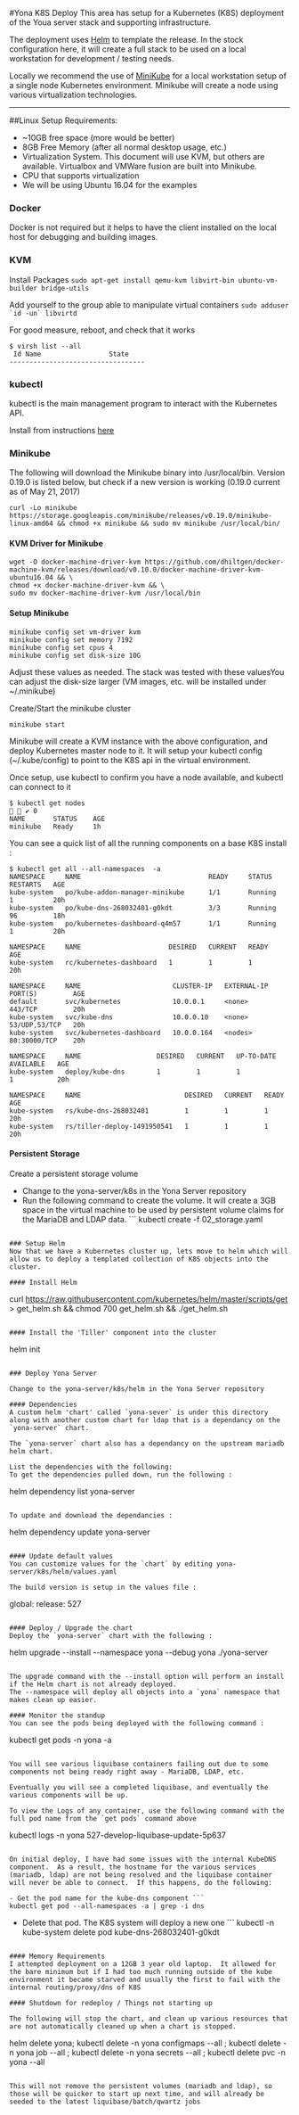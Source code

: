 #Yona K8S Deploy
This area has setup for a Kubernetes (K8S) deployment of the Youa server stack and supporting infrastructure.

The deployment uses [Helm](https://github.com/kubernetes/helm) to template the release.  In the stock configuration here, it will create a full stack to be used on a local workstation for development / testing needs.

Locally we recommend the use of [MiniKube](https://kubernetes.io/docs/getting-started-guides/minikube/) for a local workstation setup of a single node Kubernetes environment.   Minikube will create a node using various virtualization technologies.  

----------
##Linux Setup
Requirements:

 - ~10GB free space (more would be better)
 - 8GB Free Memory (after all normal desktop usage, etc.)
 - Virtualization System.   This document will use KVM, but others are available.  Virtualbox and VMWare fusion are built into Minikube.
 - CPU that supports virtualization
 - We will be using Ubuntu 16.04 for the examples
 
### Docker
Docker is not required but it helps to have the client installed on the local host for debugging and building images.

### KVM
Install Packages
`sudo apt-get install qemu-kvm libvirt-bin ubuntu-vm-builder bridge-utils`

Add yourself to the group able to manipulate virtual containers
``sudo adduser `id -un` libvirtd``

For good measure, reboot, and check that it works
```
$ virsh list --all
 Id Name                 State
----------------------------------
```

### kubectl
kubectl is the main management program to interact with the Kubernetes API.   

Install from instructions [here](https://kubernetes.io/docs/tasks/tools/install-kubectl/)

### Minikube
The following will download the Minikube binary into /usr/local/bin.   Version 0.19.0 is listed below, but check if a new version is working (0.19.0 current as of May 21, 2017)
``` 
curl -Lo minikube https://storage.googleapis.com/minikube/releases/v0.19.0/minikube-linux-amd64 && chmod +x minikube && sudo mv minikube /usr/local/bin/
```
#### KVM Driver for Minikube
```
wget -O docker-machine-driver-kvm https://github.com/dhiltgen/docker-machine-kvm/releases/download/v0.10.0/docker-machine-driver-kvm-ubuntu16.04 && \
chmod +x docker-machine-driver-kvm && \
sudo mv docker-machine-driver-kvm /usr/local/bin
```
#### Setup Minikube
```
minikube config set vm-driver kvm
minikube config set memory 7192
minikube config set cpus 4
minikube config set disk-size 10G
```
Adjust these values as needed.   The stack was tested with these valuesYou can adjust the disk-size larger (VM images, etc. will be installed under ~/.minikube)

Create/Start the minikube cluster
```
minikube start
```

Minikube will create a KVM instance with the above configuration, and deploy Kubernetes master node to it.
It will setup your kubectl config (~/.kube/config) to point to the K8S api in the virtual environment.

Once setup, use kubectl to confirm you have a node available, and kubectl can connect to it

```
$ kubectl get nodes                                                                                 ✔ 0 
NAME       STATUS    AGE
minikube   Ready     1h
```

You can see a quick list of all the running components on a base K8S install :
 
```
$ kubectl get all --all-namespaces  -a
NAMESPACE     NAME                                READY     STATUS    RESTARTS   AGE
kube-system   po/kube-addon-manager-minikube      1/1       Running   1          20h
kube-system   po/kube-dns-268032401-g0kdt         3/3       Running   96         18h
kube-system   po/kubernetes-dashboard-q4m57       1/1       Running   1          20h

NAMESPACE     NAME                      DESIRED   CURRENT   READY     AGE
kube-system   rc/kubernetes-dashboard   1         1         1         20h

NAMESPACE     NAME                       CLUSTER-IP   EXTERNAL-IP   PORT(S)         AGE
default       svc/kubernetes             10.0.0.1     <none>        443/TCP         20h
kube-system   svc/kube-dns               10.0.0.10    <none>        53/UDP,53/TCP   20h
kube-system   svc/kubernetes-dashboard   10.0.0.164   <nodes>       80:30000/TCP    20h

NAMESPACE     NAME                   DESIRED   CURRENT   UP-TO-DATE   AVAILABLE   AGE
kube-system   deploy/kube-dns        1         1         1            1           20h

NAMESPACE     NAME                          DESIRED   CURRENT   READY     AGE
kube-system   rs/kube-dns-268032401         1         1         1         20h
kube-system   rs/tiller-deploy-1491950541   1         1         1         20h
```
#### Persistent Storage
Create a persistent storage volume

 - Change to the yona-server/k8s in the Yona Server repository
 - Run the following command to create the volume.   It will create a 3GB space in the virtual machine to be used by persistent volume claims for the MariaDB and LDAP data. ```
kubectl create -f 02_storage.yaml
```

### Setup Helm
Now that we have a Kubernetes cluster up, lets move to helm which will allow us to deploy a templated collection of K8S objects into the cluster.

#### Install Helm
```
curl https://raw.githubusercontent.com/kubernetes/helm/master/scripts/get > get_helm.sh && chmod 700 get_helm.sh && ./get_helm.sh
```

#### Install the 'Tiller' component into the cluster

```
helm init
```

### Deploy Yona Server 

Change to the yona-server/k8s/helm in the Yona Server repository

#### Dependencies 
A custom helm 'chart' called `yona-sever` is under this directory along with another custom chart for ldap that is a dependancy on the `yona-server` chart.

The `yona-server` chart also has a dependancy on the upstream mariadb helm chart.  

List the dependencies with the following:
To get the dependencies pulled down, run the following :
```
helm dependency list yona-server
```

To update and download the dependancies :
```
helm dependency update yona-server
```

#### Update default values
You can customize values for the `chart` by editing yona-server/k8s/helm/values.yaml

The build version is setup in the values file :

```
global:
  release: 527
```

#### Deploy / Upgrade the chart
Deploy the `yona-server` chart with the following :
```
helm upgrade --install --namespace yona --debug yona ./yona-server
```

The upgrade command with the --install option will perform an install if the Helm chart is not already deployed.  
The --namespace will deploy all objects into a `yona` namespace that makes clean up easier.

#### Monitor the standup
You can see the pods being deployed with the following command :
```
kubectl get pods -n yona -a
```

You will see various liquibase containers failing out due to some components not being ready right away - MariaDB, LDAP, etc.

Eventually you will see a completed liquibase, and eventually the various components will be up.
 
To view the Logs of any container, use the following command with the full pod name from the `get pods` command above

```
kubectl logs -n yona 527-develop-liquibase-update-5p637
```

On initial deploy, I have had some issues with the internal KubeDNS component.  As a result, the hostname for the various services (mariadb, ldap) are not being resolved and the liquibase container will never be able to connect.  If this happens, do the following:

- Get the pod name for the kube-dns component ```
kubectl get pod --all-namespaces -a | grep -i dns
```
- Delete that pod.  The K8S system will deploy a new one ```
kubectl -n kube-system delete pod kube-dns-268032401-g0kdt
```

#### Memory Requirements
I attempted deployment on a 12GB 3 year old laptop.  It allowed for the bare minimum but if I had too much running outside of the kube environment it became starved and usually the first to fail with the internal routing/proxy/dns of K8S

#### Shutdown for redeploy / Things not starting up

The following will stop the chart, and clean up various resources that are not automatically cleaned up when a chart is stopped.
```
helm delete yona; kubectl delete -n yona configmaps --all ; kubectl delete -n yona job --all ; kubectl delete -n yona secrets --all ; kubectl delete pvc -n yona --all
```

This will not remove the persistent volumes (mariadb and ldap), so those will be quicker to start up next time, and will already be seeded to the latest liquibase/batch/qwartz jobs



